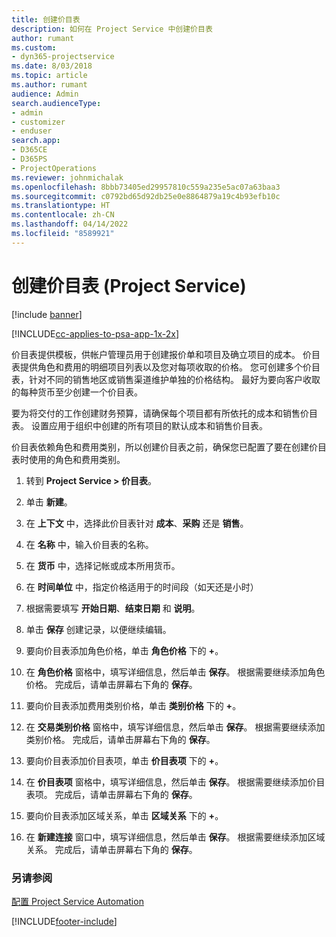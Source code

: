 ```yaml
---
title: 创建价目表
description: 如何在 Project Service 中创建价目表
author: rumant
ms.custom:
- dyn365-projectservice
ms.date: 8/03/2018
ms.topic: article
ms.author: rumant
audience: Admin
search.audienceType:
- admin
- customizer
- enduser
search.app:
- D365CE
- D365PS
- ProjectOperations
ms.reviewer: johnmichalak
ms.openlocfilehash: 8bbb73405ed29957810c559a235e5ac07a63baa3
ms.sourcegitcommit: c0792bd65d92db25e0e8864879a19c4b93efb10c
ms.translationtype: HT
ms.contentlocale: zh-CN
ms.lasthandoff: 04/14/2022
ms.locfileid: "8589921"
---
```

# <a name="create-a-price-list-project-service"></a>创建价目表 (Project Service)

[!include [banner](../includes/psa-now-project-operations.md)]

[!INCLUDE[cc-applies-to-psa-app-1x-2x](../includes/cc-applies-to-psa-app-1x-2x.md)]

价目表提供模板，供帐户管理员用于创建报价单和项目及确立项目的成本。 价目表提供角色和费用的明细项目列表以及您对每项收取的价格。 您可创建多个价目表，针对不同的销售地区或销售渠道维护单独的价格结构。 最好为要向客户收取的每种货币至少创建一个价目表。  
  
要为将交付的工作创建财务预算，请确保每个项目都有所依托的成本和销售价目表。 设置应用于组织中创建的所有项目的默认成本和销售价目表。  
  
价目表依赖角色和费用类别，所以创建价目表之前，确保您已配置了要在创建价目表时使用的角色和费用类别。  
  
1.  转到 **Project Service > 价目表**。  
  
2.  单击 **新建**。  
  
3.  在 **上下文** 中，选择此价目表针对 **成本**、**采购** 还是 **销售**。  
  
4.  在 **名称** 中，输入价目表的名称。  
  
5.  在 **货币** 中，选择记帐或成本所用货币。  
  
6.  在 **时间单位** 中，指定价格适用于的时间段（如天还是小时）  
  
7.  根据需要填写 **开始日期**、**结束日期** 和 **说明**。  
  
8.  单击 **保存** 创建记录，以便继续编辑。  
  
9. 要向价目表添加角色价格，单击 **角色价格** 下的 **+**。  
  
10. 在 **角色价格** 窗格中，填写详细信息，然后单击 **保存**。 根据需要继续添加角色价格。 完成后，请单击屏幕右下角的 **保存**。  
  
11. 要向价目表添加费用类别价格，单击 **类别价格** 下的 **+**。  
  
12. 在 **交易类别价格** 窗格中，填写详细信息，然后单击 **保存**。 根据需要继续添加类别价格。 完成后，请单击屏幕右下角的 **保存**。  
  
13. 要向价目表添加价目表项，单击 **价目表项** 下的 **+**。  
  
14. 在 **价目表项** 窗格中，填写详细信息，然后单击 **保存**。 根据需要继续添加价目表项。 完成后，请单击屏幕右下角的 **保存**。  
  
15. 要向价目表添加区域关系，单击 **区域关系** 下的 **+**。  
  
16. 在 **新建连接** 窗口中，填写详细信息，然后单击 **保存**。 根据需要继续添加区域关系。 完成后，请单击屏幕右下角的 **保存**。  
  
### <a name="see-also"></a>另请参阅  
 [配置 Project Service Automation](../psa/configure.md)


[!INCLUDE[footer-include](../includes/footer-banner.md)]
